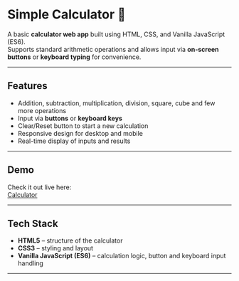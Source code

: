 # Simple Calculator 🧮

A basic **calculator web app** built using HTML, CSS, and Vanilla JavaScript (ES6).  
Supports standard arithmetic operations and allows input via **on-screen buttons** or **keyboard typing** for convenience.

---

## Features

- Addition, subtraction, multiplication, division, square, cube and few more operations
- Input via **buttons** or **keyboard keys**  
- Clear/Reset button to start a new calculation  
- Responsive design for desktop and mobile  
- Real-time display of inputs and results  

---

## Demo

Check it out live here:  
[Calculator](https://gayatri-kumari.github.io/VanillaJs-Mini-Projects/calculator/)

---

## Tech Stack

- **HTML5** – structure of the calculator  
- **CSS3** – styling and layout  
- **Vanilla JavaScript (ES6)** – calculation logic, button and keyboard input handling  

---
 
